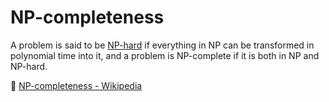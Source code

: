 # NP-completeness

A problem is said to be [NP-hard](https://www.diigo.com/en/NP-hard) if everything in NP can be transformed in polynomial time into it, and a problem is NP-complete if it is both in NP and NP-hard.

📖 [NP-completeness - Wikipedia](https://en.wikipedia.org/wiki/NP-completeness?oldformat=true)
